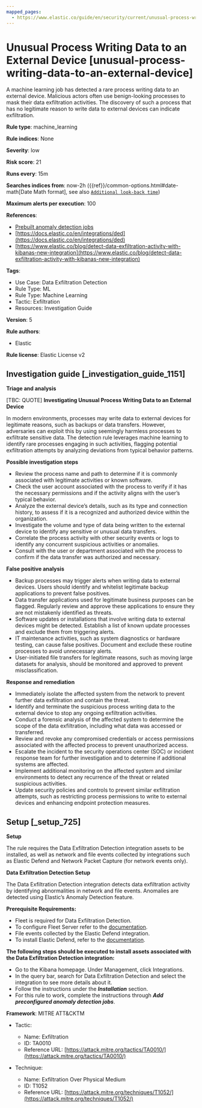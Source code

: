 ```yaml
---
mapped_pages:
  - https://www.elastic.co/guide/en/security/current/unusual-process-writing-data-to-an-external-device.html
---
```


# Unusual Process Writing Data to an External Device [unusual-process-writing-data-to-an-external-device]

A machine learning job has detected a rare process writing data to an external device. Malicious actors often use benign-looking processes to mask their data exfiltration activities. The discovery of such a process that has no legitimate reason to write data to external devices can indicate exfiltration.

**Rule type**: machine_learning

**Rule indices**: None

**Severity**: low

**Risk score**: 21

**Runs every**: 15m

**Searches indices from**: now-2h ({{ref}}/common-options.html#date-math[Date Math format], see also [`Additional look-back time`](docs-content://solutions/security/detect-and-alert/create-detection-rule.md#rule-schedule))

**Maximum alerts per execution**: 100

**References**:

* [Prebuilt anomaly detection jobs](docs-content://reference/security/prebuilt-anomaly-detection-jobs.md)
* [https://docs.elastic.co/en/integrations/ded](https://docs.elastic.co/en/integrations/ded)
* [https://www.elastic.co/blog/detect-data-exfiltration-activity-with-kibanas-new-integration](https://www.elastic.co/blog/detect-data-exfiltration-activity-with-kibanas-new-integration)

**Tags**:

* Use Case: Data Exfiltration Detection
* Rule Type: ML
* Rule Type: Machine Learning
* Tactic: Exfiltration
* Resources: Investigation Guide

**Version**: 5

**Rule authors**:

* Elastic

**Rule license**: Elastic License v2

## Investigation guide [_investigation_guide_1151]

**Triage and analysis**

[TBC: QUOTE]
**Investigating Unusual Process Writing Data to an External Device**

In modern environments, processes may write data to external devices for legitimate reasons, such as backups or data transfers. However, adversaries can exploit this by using seemingly harmless processes to exfiltrate sensitive data. The detection rule leverages machine learning to identify rare processes engaging in such activities, flagging potential exfiltration attempts by analyzing deviations from typical behavior patterns.

**Possible investigation steps**

* Review the process name and path to determine if it is commonly associated with legitimate activities or known software.
* Check the user account associated with the process to verify if it has the necessary permissions and if the activity aligns with the user’s typical behavior.
* Analyze the external device’s details, such as its type and connection history, to assess if it is a recognized and authorized device within the organization.
* Investigate the volume and type of data being written to the external device to identify any sensitive or unusual data transfers.
* Correlate the process activity with other security events or logs to identify any concurrent suspicious activities or anomalies.
* Consult with the user or department associated with the process to confirm if the data transfer was authorized and necessary.

**False positive analysis**

* Backup processes may trigger alerts when writing data to external devices. Users should identify and whitelist legitimate backup applications to prevent false positives.
* Data transfer applications used for legitimate business purposes can be flagged. Regularly review and approve these applications to ensure they are not mistakenly identified as threats.
* Software updates or installations that involve writing data to external devices might be detected. Establish a list of known update processes and exclude them from triggering alerts.
* IT maintenance activities, such as system diagnostics or hardware testing, can cause false positives. Document and exclude these routine processes to avoid unnecessary alerts.
* User-initiated file transfers for legitimate reasons, such as moving large datasets for analysis, should be monitored and approved to prevent misclassification.

**Response and remediation**

* Immediately isolate the affected system from the network to prevent further data exfiltration and contain the threat.
* Identify and terminate the suspicious process writing data to the external device to stop any ongoing exfiltration activities.
* Conduct a forensic analysis of the affected system to determine the scope of the data exfiltration, including what data was accessed or transferred.
* Review and revoke any compromised credentials or access permissions associated with the affected process to prevent unauthorized access.
* Escalate the incident to the security operations center (SOC) or incident response team for further investigation and to determine if additional systems are affected.
* Implement additional monitoring on the affected system and similar environments to detect any recurrence of the threat or related suspicious activities.
* Update security policies and controls to prevent similar exfiltration attempts, such as restricting process permissions to write to external devices and enhancing endpoint protection measures.


## Setup [_setup_725]

**Setup**

The rule requires the Data Exfiltration Detection integration assets to be installed, as well as network and file events collected by integrations such as Elastic Defend and Network Packet Capture (for network events only).

**Data Exfiltration Detection Setup**

The Data Exfiltration Detection integration detects data exfiltration activity by identifying abnormalities in network and file events. Anomalies are detected using Elastic’s Anomaly Detection feature.

**Prerequisite Requirements:**

* Fleet is required for Data Exfiltration Detection.
* To configure Fleet Server refer to the [documentation](docs-content://reference/ingestion-tools/fleet/fleet-server.md).
* File events collected by the Elastic Defend integration.
* To install Elastic Defend, refer to the [documentation](docs-content://solutions/security/configure-elastic-defend/install-elastic-defend.md).

**The following steps should be executed to install assets associated with the Data Exfiltration Detection integration:**

* Go to the Kibana homepage. Under Management, click Integrations.
* In the query bar, search for Data Exfiltration Detection and select the integration to see more details about it.
* Follow the instructions under the ***Installation*** section.
* For this rule to work, complete the instructions through ***Add preconfigured anomaly detection jobs***.

**Framework**: MITRE ATT&CKTM

* Tactic:

    * Name: Exfiltration
    * ID: TA0010
    * Reference URL: [https://attack.mitre.org/tactics/TA0010/](https://attack.mitre.org/tactics/TA0010/)

* Technique:

    * Name: Exfiltration Over Physical Medium
    * ID: T1052
    * Reference URL: [https://attack.mitre.org/techniques/T1052/](https://attack.mitre.org/techniques/T1052/)



